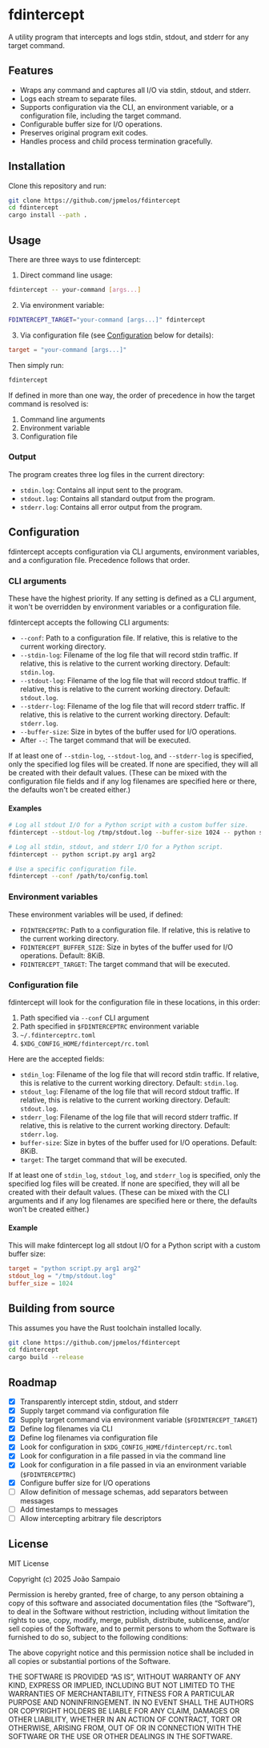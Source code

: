 # fdintercept

A utility program that intercepts and logs stdin, stdout, and stderr for any
target command.

## Features

- Wraps any command and captures all I/O via stdin, stdout, and stderr.
- Logs each stream to separate files.
- Supports configuration via the CLI, an environment variable, or a
  configuration file, including the target command.
- Configurable buffer size for I/O operations.
- Preserves original program exit codes.
- Handles process and child process termination gracefully.

## Installation

Clone this repository and run:

```bash
git clone https://github.com/jpmelos/fdintercept
cd fdintercept
cargo install --path .
```

## Usage

There are three ways to use fdintercept:

1. Direct command line usage:

```bash
fdintercept -- your-command [args...]
```

2. Via environment variable:

```bash
FDINTERCEPT_TARGET="your-command [args...]" fdintercept
```

3. Via configuration file (see [Configuration](#configuration) below for
   details):

```toml
target = "your-command [args...]"
```

Then simply run:

```bash
fdintercept
```

If defined in more than one way, the order of precedence in how the target
command is resolved is:

1. Command line arguments
2. Environment variable
3. Configuration file

### Output

The program creates three log files in the current directory:

- `stdin.log`: Contains all input sent to the program.
- `stdout.log`: Contains all standard output from the program.
- `stderr.log`: Contains all error output from the program.

## Configuration

fdintercept accepts configuration via CLI arguments, environment variables, and
a configuration file. Precedence follows that order.

### CLI arguments

These have the highest priority. If any setting is defined as a CLI argument,
it won't be overridden by environment variables or a configuration file.

fdintercept accepts the following CLI arguments:

- `--conf`: Path to a configuration file. If relative, this is relative to the
  current working directory.
- `--stdin-log`: Filename of the log file that will record stdin traffic. If
  relative, this is relative to the current working directory. Default:
  `stdin.log`.
- `--stdout-log`: Filename of the log file that will record stdout traffic. If
  relative, this is relative to the current working directory. Default:
  `stdout.log`.
- `--stderr-log`: Filename of the log file that will record stderr traffic. If
  relative, this is relative to the current working directory. Default:
  `stderr.log`.
- `--buffer-size`: Size in bytes of the buffer used for I/O operations.
- After `--`: The target command that will be executed.

If at least one of `--stdin-log`, `--stdout-log`, and `--stderr-log` is
specified, only the specified log files will be created. If none are specified,
they will all be created with their default values. (These can be mixed with
the configuration file fields and if any log filenames are specified here or
there, the defaults won't be created either.)

#### Examples

```bash
# Log all stdout I/O for a Python script with a custom buffer size.
fdintercept --stdout-log /tmp/stdout.log --buffer-size 1024 -- python script.py arg1 arg2

# Log all stdin, stdout, and stderr I/O for a Python script.
fdintercept -- python script.py arg1 arg2

# Use a specific configuration file.
fdintercept --conf /path/to/config.toml
```

### Environment variables

These environment variables will be used, if defined:

- `FDINTERCEPTRC`: Path to a configuration file. If relative, this is relative
  to the current working directory.
- `FDINTERCEPT_BUFFER_SIZE`: Size in bytes of the buffer used for I/O
  operations. Default: 8KiB.
- `FDINTERCEPT_TARGET`: The target command that will be executed.

### Configuration file

fdintercept will look for the configuration file in these locations, in this
order:

1. Path specified via `--conf` CLI argument
2. Path specified in `$FDINTERCEPTRC` environment variable
3. `~/.fdinterceptrc.toml`
4. `$XDG_CONFIG_HOME/fdintercept/rc.toml`

Here are the accepted fields:

- `stdin_log`: Filename of the log file that will record stdin traffic. If
  relative, this is relative to the current working directory. Default:
  `stdin.log`.
- `stdout_log`: Filename of the log file that will record stdout traffic. If
  relative, this is relative to the current working directory. Default:
  `stdout.log`.
- `stderr_log`: Filename of the log file that will record stderr traffic. If
  relative, this is relative to the current working directory. Default:
  `stderr.log`.
- `buffer-size`: Size in bytes of the buffer used for I/O operations. Default:
  8KiB.
- `target`: The target command that will be executed.

If at least one of `stdin_log`, `stdout_log`, and `stderr_log` is specified,
only the specified log files will be created. If none are specified, they will
all be created with their default values. (These can be mixed with the CLI
arguments and if any log filenames are specified here or there, the defaults
won't be created either.)

#### Example

This will make fdintercept log all stdout I/O for a Python script with a custom
buffer size:

```toml
target = "python script.py arg1 arg2"
stdout_log = "/tmp/stdout.log"
buffer_size = 1024
```

## Building from source

This assumes you have the Rust toolchain installed locally.

```bash
git clone https://github.com/jpmelos/fdintercept
cd fdintercept
cargo build --release
```

## Roadmap

- [x] Transparently intercept stdin, stdout, and stderr
- [x] Supply target command via configuration file
- [x] Supply target command via environment variable (`$FDINTERCEPT_TARGET`)
- [x] Define log filenames via CLI
- [x] Define log filenames via configuration file
- [x] Look for configuration in `$XDG_CONFIG_HOME/fdintercept/rc.toml`
- [x] Look for configuration in a file passed in via the command line
- [x] Look for configuration in a file passed in via an environment variable
  (`$FDINTERCEPTRC`)
- [x] Configure buffer size for I/O operations
- [ ] Allow definition of message schemas, add separators between messages
- [ ] Add timestamps to messages
- [ ] Allow intercepting arbitrary file descriptors

## License

MIT License

Copyright (c) 2025 João Sampaio

Permission is hereby granted, free of charge, to any person obtaining a copy of
this software and associated documentation files (the “Software”), to deal in
the Software without restriction, including without limitation the rights to
use, copy, modify, merge, publish, distribute, sublicense, and/or sell copies
of the Software, and to permit persons to whom the Software is furnished to do
so, subject to the following conditions:

The above copyright notice and this permission notice shall be included in all
copies or substantial portions of the Software.

THE SOFTWARE IS PROVIDED “AS IS”, WITHOUT WARRANTY OF ANY KIND, EXPRESS OR
IMPLIED, INCLUDING BUT NOT LIMITED TO THE WARRANTIES OF MERCHANTABILITY,
FITNESS FOR A PARTICULAR PURPOSE AND NONINFRINGEMENT. IN NO EVENT SHALL THE
AUTHORS OR COPYRIGHT HOLDERS BE LIABLE FOR ANY CLAIM, DAMAGES OR OTHER
LIABILITY, WHETHER IN AN ACTION OF CONTRACT, TORT OR OTHERWISE, ARISING FROM,
OUT OF OR IN CONNECTION WITH THE SOFTWARE OR THE USE OR OTHER DEALINGS IN THE
SOFTWARE.

